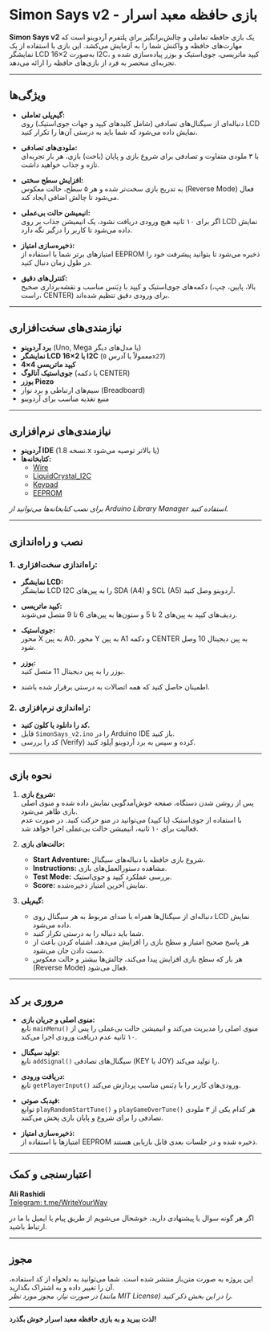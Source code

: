 # Simon Says v2 - بازی حافظه معبد اسرار

**Simon Says v2** یک بازی حافظه تعاملی و چالش‌برانگیز برای پلتفرم آردوینو است که مهارت‌های حافظه و واکنش شما را به آزمایش می‌کشد. این بازی با استفاده از یک نمایشگر LCD 16×2 به‌صورت I2C، کیپد ماتریسی، جوی‌استیک و بوزر پیاده‌سازی شده و تجربه‌ای منحصر به فرد از بازی‌های حافظه را ارائه می‌دهد.

---

## ویژگی‌ها

- **گیم‌پلی تعاملی:**  
  دنباله‌ای از سیگنال‌های تصادفی (شامل کلیدهای کیپد و جهات جوی‌استیک) روی LCD نمایش داده می‌شود که شما باید به درستی آن‌ها را تکرار کنید.

- **ملودی‌های تصادفی:**  
  با ۳ ملودی متفاوت و تصادفی برای شروع بازی و پایان (باخت) بازی، هر بار تجربه‌ای تازه و جذاب خواهید داشت.

- **افزایش سطح سختی:**  
  به تدریج بازی سخت‌تر شده و هر ۵ سطح، حالت معکوس (Reverse Mode) فعال می‌شود تا چالش اضافی ایجاد کند.

- **انیمیشن حالت بی‌عملی:**  
  اگر برای ۱۰ ثانیه هیچ ورودی دریافت نشود، یک انیمیشن جذاب بر روی LCD نمایش داده می‌شود تا کاربر را درگیر نگه دارد.

- **ذخیره‌سازی امتیاز:**  
  امتیازهای برتر شما با استفاده از EEPROM ذخیره می‌شود تا بتوانید پیشرفت خود را در طول زمان دنبال کنید.

- **کنترل‌های دقیق:**  
  دکمه‌های جوی‌استیک و کیپد با دِبَنس مناسب و نقشه‌برداری صحیح (بالا، پایین، چپ، راست، CENTER) برای ورودی دقیق تنظیم شده‌اند.

---

## نیازمندی‌های سخت‌افزاری

- **برد آردوینو** (Uno, Mega یا مدل‌های دیگر)
- **نمایشگر LCD 16×2 با I2C** (معمولاً با آدرس `0x27`)
- **کیپد ماتریسی 4×4**
- **جوی‌استیک آنالوگ** (با دکمه CENTER)
- **بوزر Piezo**
- سیم‌های ارتباطی و برد نوار (Breadboard)
- منبع تغذیه مناسب برای آردوینو

---

## نیازمندی‌های نرم‌افزاری

- **آردوینو IDE** (نسخه 1.8.x یا بالاتر توصیه می‌شود)
- **کتابخانه‌ها:**
  - [Wire](https://www.arduino.cc/en/reference/wire)
  - [LiquidCrystal_I2C](https://github.com/johnrickman/LiquidCrystal_I2C)
  - [Keypad](https://playground.arduino.cc/Main/Keypad/)
  - [EEPROM](https://www.arduino.cc/en/Reference/EEPROM)

*برای نصب کتابخانه‌ها می‌توانید از Arduino Library Manager استفاده کنید.*

---

## نصب و راه‌اندازی

### 1. راه‌اندازی سخت‌افزاری:
- **نمایشگر LCD:**  
  نمایشگر LCD I2C را به پین‌های SDA (A4) و SCL (A5) آردوینو وصل کنید.
  
- **کیپد ماتریسی:**  
  ردیف‌های کیپد به پین‌های 2 تا 5 و ستون‌ها به پین‌های 6 تا 9 متصل می‌شوند.
  
- **جوی‌استیک:**  
  محور X به پین A0، محور Y به پین A1 و دکمه CENTER به پین دیجیتال 10 وصل شود.
  
- **بوزر:**  
  بوزر را به پین دیجیتال 11 متصل کنید.
  
- اطمینان حاصل کنید که همه اتصالات به درستی برقرار شده باشند.

### 2. راه‌اندازی نرم‌افزاری:
- **کد را دانلود یا کلون کنید.**
- فایل `SimonSays_v2.ino` را در Arduino IDE باز کنید.
- کد را بررسی (Verify) کرده و سپس به برد آردوینو آپلود کنید.

---

## نحوه بازی

1. **شروع بازی:**  
   پس از روشن شدن دستگاه، صفحه خوش‌آمدگویی نمایش داده شده و منوی اصلی بازی ظاهر می‌شود.  
   با استفاده از جوی‌استیک (یا کیپد) می‌توانید در منو حرکت کنید. در صورت عدم فعالیت برای ۱۰ ثانیه، انیمیشن حالت بی‌عملی اجرا خواهد شد.

2. **حالت‌های بازی:**
   - **Start Adventure:** شروع بازی حافظه با دنباله‌های سیگنال.
   - **Instructions:** مشاهده دستورالعمل‌های بازی.
   - **Test Mode:** بررسی عملکرد کیپد و جوی‌استیک.
   - **Score:** نمایش آخرین امتیاز ذخیره‌شده.

3. **گیم‌پلی:**  
   - دنباله‌ای از سیگنال‌ها همراه با صدای مربوط به هر سیگنال روی LCD نمایش داده می‌شود.
   - شما باید دنباله را به درستی تکرار کنید.
   - هر پاسخ صحیح امتیاز و سطح بازی را افزایش می‌دهد. اشتباه کردن باعث از دست دادن جان می‌شود.
   - هر بار که سطح بازی افزایش پیدا می‌کند، چالش‌ها بیشتر و حالت معکوس (Reverse Mode) فعال می‌شود.

---

## مروری بر کد

- **منوی اصلی و جریان بازی:**  
  تابع `mainMenu()` منوی اصلی را مدیریت می‌کند و انیمیشن حالت بی‌عملی را پس از ۱۰ ثانیه عدم دریافت ورودی اجرا می‌کند.

- **تولید سیگنال:**  
  تابع `addSignal()` سیگنال‌های تصادفی (KEY یا JOY) را تولید می‌کند.

- **دریافت ورودی:**  
  تابع `getPlayerInput()` ورودی‌های کاربر را با دِبَنس مناسب پردازش می‌کند.

- **فیدبک صوتی:**  
  توابع `playRandomStartTune()` و `playGameOverTune()` هر کدام یکی از ۳ ملودی تصادفی را برای شروع و پایان بازی پخش می‌کنند.

- **ذخیره‌سازی امتیاز:**  
  امتیازها با استفاده از EEPROM ذخیره شده و در جلسات بعدی قابل بازیابی هستند.

---

## اعتبارسنجی و کمک

**Ali Rashidi**  
[Telegram: t.me/WriteYourWay](https://t.me/WriteYourWay)

اگر هر گونه سوال یا پیشنهادی دارید، خوشحال می‌شویم از طریق پیام یا ایمیل با ما در ارتباط باشید.

---

## مجوز

این پروژه به صورت متن‌باز منتشر شده است. شما می‌توانید به دلخواه از کد استفاده، آن را تغییر داده و به اشتراک بگذارید.  
*در صورت نیاز، مجوز مورد نظر (مانند MIT License) را در این بخش ذکر کنید.*

---

**لذت ببرید و به بازی حافظه معبد اسرار خوش بگذرد!**
